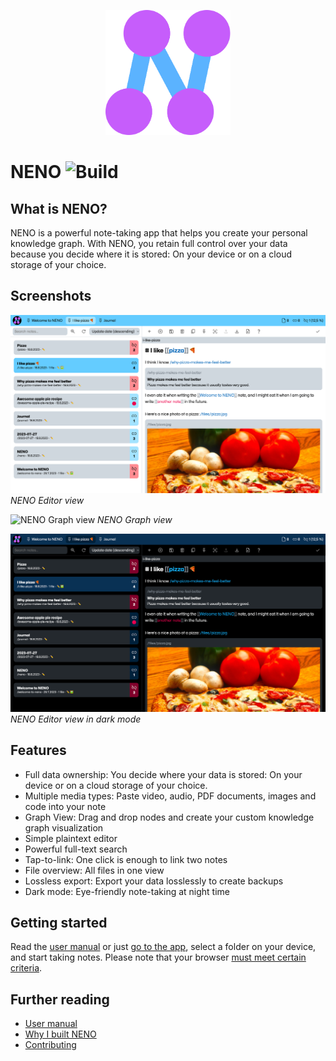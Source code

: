 <p align="center">
  <img
    style="text-align: center;"
    src="./public/assets/app-icon/logo.svg"
    alt="NENO Logo"
    width="200" height="200" 
  >
</p>

# NENO ![Build](https://github.com/SebastianZimmer/neno/actions/workflows/build.yml/badge.svg)

## What is NENO?

NENO is a powerful note-taking app that helps you create your personal knowledge graph. With NENO, you retain full control over your data because you decide where it is stored: On your device or on a cloud storage of your choice.

## Screenshots

![NENO Editor view](./docs/img/neno-light.png)
*NENO Editor view*

![NENO Graph view](./docs/img/graph%20view.png)
*NENO Graph view*

![NENO Editor view in dark mode](./docs/img/neno-dark.png)
*NENO Editor view in dark mode*

## Features

* Full data ownership: You decide where your data is stored: On your device or on a cloud storage of your choice.
* Multiple media types: Paste video, audio, PDF documents, images and code into your note
* Graph View: Drag and drop nodes and create your custom knowledge graph visualization
* Simple plaintext editor
* Powerful full-text search
* Tap-to-link: One click is enough to link two notes
* File overview: All files in one view
* Lossless export: Export your data losslessly to create backups
* Dark mode: Eye-friendly note-taking at night time

## Getting started

Read the [user manual](./docs/index.md) or just [go to the app](https://sebastianzimmer.github.io/neno/start), select a folder on your device, and start taking notes. Please note that your browser
[must meet certain criteria](./docs/index.md#local-mode).

## Further reading

* [User manual](./docs/index.md)
* [Why I built NENO](./docs/posts/Serendipity.md)
* [Contributing](./CONTRIBUTING.md)

